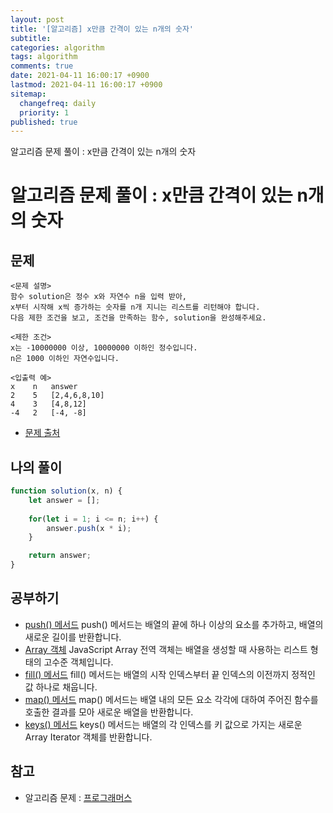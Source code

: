 ```yaml
---
layout: post
title: '[알고리즘] x만큼 간격이 있는 n개의 숫자'
subtitle: 
categories: algorithm
tags: algorithm
comments: true
date: 2021-04-11 16:00:17 +0900
lastmod: 2021-04-11 16:00:17 +0900
sitemap:
  changefreq: daily
  priority: 1
published: true
---
```


알고리즘 문제 풀이 : x만큼 간격이 있는 n개의 숫자<br />

# 알고리즘 문제 풀이 : x만큼 간격이 있는 n개의 숫자

## 문제 
```text
<문제 설명>
함수 solution은 정수 x와 자연수 n을 입력 받아, 
x부터 시작해 x씩 증가하는 숫자를 n개 지니는 리스트를 리턴해야 합니다. 
다음 제한 조건을 보고, 조건을 만족하는 함수, solution을 완성해주세요.

<제한 조건>
x는 -10000000 이상, 10000000 이하인 정수입니다.
n은 1000 이하인 자연수입니다.

<입출력 예>
x    n   answer
2    5   [2,4,6,8,10]
4    3   [4,8,12]
-4   2   [-4, -8]
```

* [문제 출처](https://programmers.co.kr/learn/courses/30/lessons/12954)



## 나의 풀이
```javascript
function solution(x, n) {
    let answer = [];
    
    for(let i = 1; i <= n; i++) {
        answer.push(x * i);
    }

    return answer;
}
```



## 공부하기
- [push() 메서드](https://developer.mozilla.org/ko/docs/Web/JavaScript/Reference/Global_Objects/Array/push) 
push() 메서드는 배열의 끝에 하나 이상의 요소를 추가하고, 배열의 새로운 길이를 반환합니다.
- [Array 객체](https://developer.mozilla.org/ko/docs/Web/JavaScript/Reference/Global_Objects/Array)
JavaScript Array 전역 객체는 배열을 생성할 때 사용하는 리스트 형태의 고수준 객체입니다.
- [fill() 메서드](https://developer.mozilla.org/ko/docs/Web/JavaScript/Reference/Global_Objects/Array/fill)
fill() 메서드는 배열의 시작 인덱스부터 끝 인덱스의 이전까지 정적인 값 하나로 채웁니다.
- [map() 메서드](https://developer.mozilla.org/ko/docs/Web/JavaScript/Reference/Global_Objects/Array/map)
map() 메서드는 배열 내의 모든 요소 각각에 대하여 주어진 함수를 호출한 결과를 모아 새로운 배열을 반환합니다.
- [keys() 메서드](https://developer.mozilla.org/ko/docs/Web/JavaScript/Reference/Global_Objects/Array/keys)
keys() 메서드는 배열의 각 인덱스를 키 값으로 가지는 새로운 Array Iterator 객체를 반환합니다.



## 참고
- 알고리즘 문제 : [프로그래머스](https://programmers.co.kr)